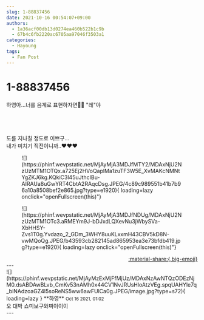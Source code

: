 ```yaml
---
slug: 1-88837456
date: 2021-10-16 00:54:07+09:00
authors:
  - 1a36acf00db13d0274ea460b522b1c9b
  - 67b4c6fb2220ac6705aa97046f3503a1
categories:
  - Hayoung
tags:
  - Fan Post
---
```


# 1-88837456

<div class="post-container" markdown="1">
<div class="content-container md-sidebar__scrollwrap" markdown="1">

하영아...너를 음계로 표현하자면🎹🎹 "레"야<br><br><br><br><br>도를 지나칠 정도로 이쁘구...<br>내가 미치기 직전이니까..❤❤❤
<figure markdown="1">
![](https://phinf.wevpstatic.net/MjAyMjA3MDJfMTY2/MDAxNjU2NzUzMTM1OTQx.a725Ej2HVoQaplMa1zuTF3W5E_XvMAKcNMNtYgZKJ6kg.KQkiC3l45uJthcIBu-AIRAUa8uGwYRT4CbtA2RAqcDsg.JPEG/4c89c989551b41b7b96a10a8508bef2e865.jpg?type=e1920){ loading=lazy onclick="openFullscreen(this)"}
</figure>

<figure markdown="1">
![](https://phinf.wevpstatic.net/MjAyMjA3MDJfNDUg/MDAxNjU2NzUzMTM1OTc3.aRMEYm9J-bDJxdLQXevNu3jWbySVa-XbHHSY-Zvs1T0g.Yvdazo_2_GDm_3WHY8uuKLxxmH43CBV5kD8N-vwMQoQg.JPEG/b43593cb282145ad865953ea3e73bfdb419.jpg?type=e1920){ loading=lazy onclick="openFullscreen(this)"}
</figure>


</div>
</div>

<div style="text-align: right;" markdown="1">
<a href="https://weverse.io/fromis9/fanpost/1-88837456" style="text-align: right;">:material-share:{.big-emoji}</a>
</div>
---

<div class="comments-container md-sidebar__scrollwrap" markdown="1">
<div class="comment" markdown="1">
<div class='id-container' markdown="1">
![](https://phinf.wevpstatic.net/MjAyMzExMjFfMjUz/MDAxNzAwNTQzODEzNjM0.dsABDAwBLvb_CmKv53nAMh0x44CV1NvJRUsHloAtzVEg.spqUAHYle7q_biNAdzoaGZ4l5soReNS5ww6awFUlCa0g.JPEG/image.jpg?type=s72){ loading=lazy }
**<span class="artist">하영</span>** <small>Oct 16 2021, 01:02</small><br>
</div>
<div class='comment-body' markdown="1">
오 대박 쇼미보구와찌이이이
</div>
</div>
</div>
---
